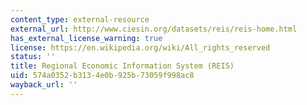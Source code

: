 ```yaml
---
content_type: external-resource
external_url: http://www.ciesin.org/datasets/reis/reis-home.html
has_external_license_warning: true
license: https://en.wikipedia.org/wiki/All_rights_reserved
status: ''
title: Regional Economic Information System (REIS)
uid: 574a0352-b313-4e0b-925b-73059f998ac8
wayback_url: ''
---
```

